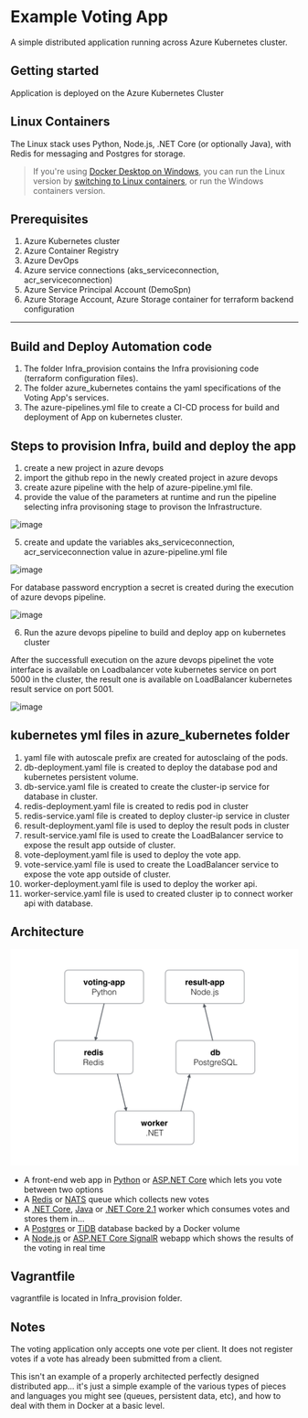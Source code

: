 Example Voting App
=========

A simple distributed application running across Azure Kubernetes cluster.

Getting started
---------------

Application is deployed on the Azure Kubernetes Cluster


## Linux Containers

The Linux stack uses Python, Node.js, .NET Core (or optionally Java), with Redis for messaging and Postgres for storage.

> If you're using [Docker Desktop on Windows](https://store.docker.com/editions/community/docker-ce-desktop-windows), you can run the Linux version by [switching to Linux containers](https://docs.docker.com/docker-for-windows/#switch-between-windows-and-linux-containers), or run the Windows containers version.



Prerequisites
-------------------------
1. Azure Kubernetes cluster
2. Azure Container Registry
3. Azure DevOps
4. Azure service connections (aks_serviceconnection, acr_serviceconnection)
5. Azure Service Principal Account (DemoSpn)
6. Azure Storage Account, Azure Storage container for terraform backend configuration

-------------------------
Build and Deploy Automation code
-------------------------
1. The folder Infra_provision contains the Infra provisioning code (terraform configuration files).
2. The folder azure_kubernetes contains the yaml specifications of the Voting App's services.
3. The azure-pipelines.yml file to create a CI-CD process for build and deployment of App on kubernetes cluster.

Steps to provision Infra, build and deploy the app
-------------------------
1. create a new project in azure devops
2. import the github repo in the newly created project in azure devops
3. create azure pipeline with the help of azure-pipeline.yml file.
4. provide the value of the parameters at runtime and run the pipeline selecting infra provisoning stage to provison the Infrastructure.

![image](https://user-images.githubusercontent.com/99867275/154911105-d0d4e399-3f2b-4c3f-adca-cf868ac6757a.png)

5. create and update the variables aks_serviceconnection, acr_serviceconnection value in azure-pipeline.yml file

![image](https://user-images.githubusercontent.com/99867275/154904228-38c30592-4247-4d08-b0a3-68da09846c12.png)

For database password encryption a secret is created during the execution of azure devops pipeline.

![image](https://user-images.githubusercontent.com/99867275/154626216-b3def3e3-8386-4168-a923-7c811d638775.png)

6. Run the azure devops pipeline to build and deploy app on kubernetes cluster

After the successfull execution on the azure devops pipelinet the vote interface is available on Loadbalancer vote kubernetes service on port 5000 in the cluster, the result one is available on LoadBalancer kubernetes result service on port 5001.

![image](https://user-images.githubusercontent.com/99867275/154890689-ccd804c5-9017-4674-b6bd-15bd4f25e3e2.png)

kubernetes yml files in azure_kubernetes folder
-----
1. yaml file with autoscale prefix are created for autosclaing of the pods.
2. db-deployment.yaml file is created to deploy the database pod and kubernetes persistent volume.
3. db-service.yaml file is created to create the cluster-ip service for database in cluster.
4. redis-deployment.yaml file is created to redis pod in cluster
5. redis-service.yaml file is created to deploy cluster-ip service in cluster
6. result-deployment.yaml file is used to deploy the result pods in cluster
7. result-service.yaml file is used to create the LoadBalancer service to expose the result app outside of cluster.
8. vote-deployment.yaml file is used to deploy the vote app.
9. vote-service.yaml file is used to create the LoadBalancer service to expose the vote app outside of cluster.
10. worker-deployment.yaml file is used to deploy the worker api.
11. worker-service.yaml file is used to created cluster ip to connect worker api with database.

Architecture
-----

![Architecture diagram](architecture.png)

* A front-end web app in [Python](/vote) or [ASP.NET Core](/vote/dotnet) which lets you vote between two options
* A [Redis](https://hub.docker.com/_/redis/) or [NATS](https://hub.docker.com/_/nats/) queue which collects new votes
* A [.NET Core](/worker/src/Worker), [Java](/worker/src/main) or [.NET Core 2.1](/worker/dotnet) worker which consumes votes and stores them in…
* A [Postgres](https://hub.docker.com/_/postgres/) or [TiDB](https://hub.docker.com/r/dockersamples/tidb/tags/) database backed by a Docker volume
* A [Node.js](/result) or [ASP.NET Core SignalR](/result/dotnet) webapp which shows the results of the voting in real time


Vagrantfile
-----
vagrantfile is located in Infra_provision folder.

Notes
-----

The voting application only accepts one vote per client. It does not register votes if a vote has already been submitted from a client.

This isn't an example of a properly architected perfectly designed distributed app... it's just a simple 
example of the various types of pieces and languages you might see (queues, persistent data, etc), and how to 
deal with them in Docker at a basic level. 
